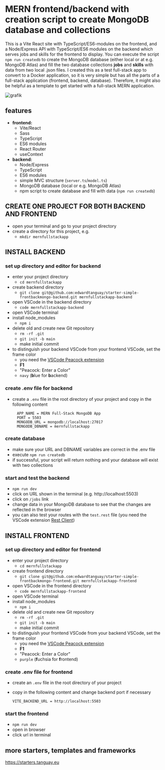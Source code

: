 # MERN frontend/backend with creation script to create MongoDB database and collections

This is a Vite React site with TypeScript/ES6-modules on the frontend, and a Node/Express API with TypeScript/ES6 modules on the backend which serves jobs and skills for the frontend to display. You can execute the script `npm run createdb` to create the MongoDB database (either local or at e.g. MongoDB Atlas) and fill the two database collections **jobs** and **skills** with data from two local .json files. I created this as a test full-stack app to convert to a Docker application, so it is very simple but has all the parts of a full-stack application (frontend, backend, database). Therefore, it might also be helpful as a template to get started with a full-stack MERN application.

![grafik](https://starters.tanguay.eu/images/starters/startersimplefrontbackmongo.png)

## features

- **frontend:** 
	- Vite/React 
	- Sass
	- TypeScript
	- ES6 modules
	- React Router
	- useContext
- **backend:** 
	- Node/Express 
	- TypeScript 
	- ES6 modules
	- simple MVC structure (`server.ts`/`model.ts`)
	- MongoDB database (local or e.g. MongoDB Atlas)
	- npm script to create database and fill with data (`npm run createdb`)

## CREATE ONE PROJECT FOR BOTH BACKEND AND FRONTEND

- open your terminal and go to your project directory
- create a directory for this project, e.g.
  - `mkdir mernfullstackapp`

## INSTALL BACKEND

### set up directory and editor for backend

- enter your project directory
  - `cd mernfullstackapp`
- create backend directory
  - `git clone git@github.com:edwardtanguay/starter-simple-frontbackmongo-backend.git mernfullstackapp-backend`
- open VSCode in the backend directory
  - `code mernfullstackapp-backend`
- open VSCode terminal
- install node_modules
  - `npm i`
- delete old and create new Git repository
  - `rm -rf .git`
  - `git init -b main`
  - make initial commit
- to distinguish your backend VSCode from your frontend VSCode, set the frame color
  - you need the [VSCode Peacock extension](https://marketplace.visualstudio.com/items?itemName=johnpapa.vscode-peacock)
  - **F1**
  - "Peacock: Enter a Color"
  - `navy` (**b**lue for **b**ackend)

### create .env file for backend

- create a `.env` file in the root directory of your project and copy in the following content

  ``` text
	APP_NAME = MERN Full-Stack MongoDB App
	PORT = 5503
	MONGODB_URL = mongodb://localhost:27017
	MONGODB_DBNAME = mernfullstackapp
  ```

### create database

- make sure your URL and DBNAME variables are correct in the .env file
- execute `npm run createdb`
- if successful, your script will return nothing and your database will exist with two collections

### start and test the backend

- `npm run dev`
- click on URL shown in the terminal (e.g. http://localhost:5503)
- click on `/jobs` link
- change data in your MongoDB database to see that the changes are reflected in the browser
- you can also test your routes with the `test.rest` file (you need the VSCode extension [Rest Client](https://marketplace.visualstudio.com/items?itemName=humao.rest-client))

## INSTALL FRONTEND

### set up directory and editor for frontend

- enter your project directory
  - `cd mernfullstackapp`
- create frontend directory
  - `git clone git@github.com:edwardtanguay/starter-simple-frontbackmongo-frontend.git mernfullstackapp-frontend`
- open VSCode in the frontend directory
  - `code mernfullstackapp-frontend`
- open VSCode terminal
- install node_modules
  - `npm i`
- delete old and create new Git repository
  - `rm -rf .git`
  - `git init -b main`
  - make initial commit
- to distinguish your frontend VSCode from your backend VSCode, set the frame color
  - you need the [VSCode Peacock extension](https://marketplace.visualstudio.com/items?itemName=johnpapa.vscode-peacock)
  - **F1**
  - "Peacock: Enter a Color"
  - `purple` (**f**uchsia for **f**rontend)

### create .env file for frontend

- create an `.env` file in the root directory of your project
- copy in the following content and change backend port if necessary

  ``` text
  VITE_BACKEND_URL = http://localhost:5503
  ```
  
### start the frontend

- `npm run dev`
- open in browser
- click url in terminal

## more starters, templates and frameworks

https://starters.tanguay.eu
